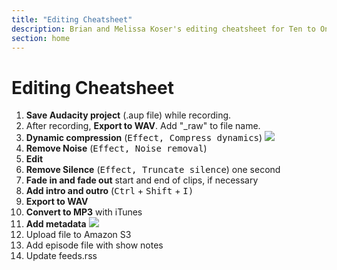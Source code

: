 ```yaml
---
title: "Editing Cheatsheet"
description: Brian and Melissa Koser's editing cheatsheet for Ten to One.
section: home
---
```


<h1>Editing Cheatsheet</h1>
<ol>
    <li><b>Save Audacity project</b> (.aup file) while recording.
    <li>After recording, <b>Export to WAV</b>. Add "_raw" to file name.
    <li>
        <b>Dynamic compression</b> (<kbd><samp>Effect</samp>, <samp>Compress dynamics</samp></kbd>)
        <img src="http://ttocdn.koser.us/img/dynamic-compression-settings.png">
    <li><b>Remove Noise</b> (<kbd><samp>Effect</samp>, <samp>Noise removal</samp></kbd>)
    <li><b>Edit</b>
    <li><b>Remove Silence</b> (<kbd><samp>Effect</samp>, <samp>Truncate silence</samp></kbd>) one second
    <li><b>Fade in and fade out</b> start and end of clips, if necessary
    <li><b>Add intro and outro</b> (<kbd><kdb>Ctrl</kbd> + <kbd>Shift</kbd> + <kbd>I</kbd><kbd>)
    <li><b>Export to WAV</b>
    <li><b>Convert to MP3</b> with iTunes
    <li>
        <b>Add metadata</b>
        <img src="http://ttocdn.koser.us/img/itunes-metadata.png">
    <li>Upload file to Amazon S3
    <li>Add episode file with show notes
    <li>Update feeds.rss
</ol>